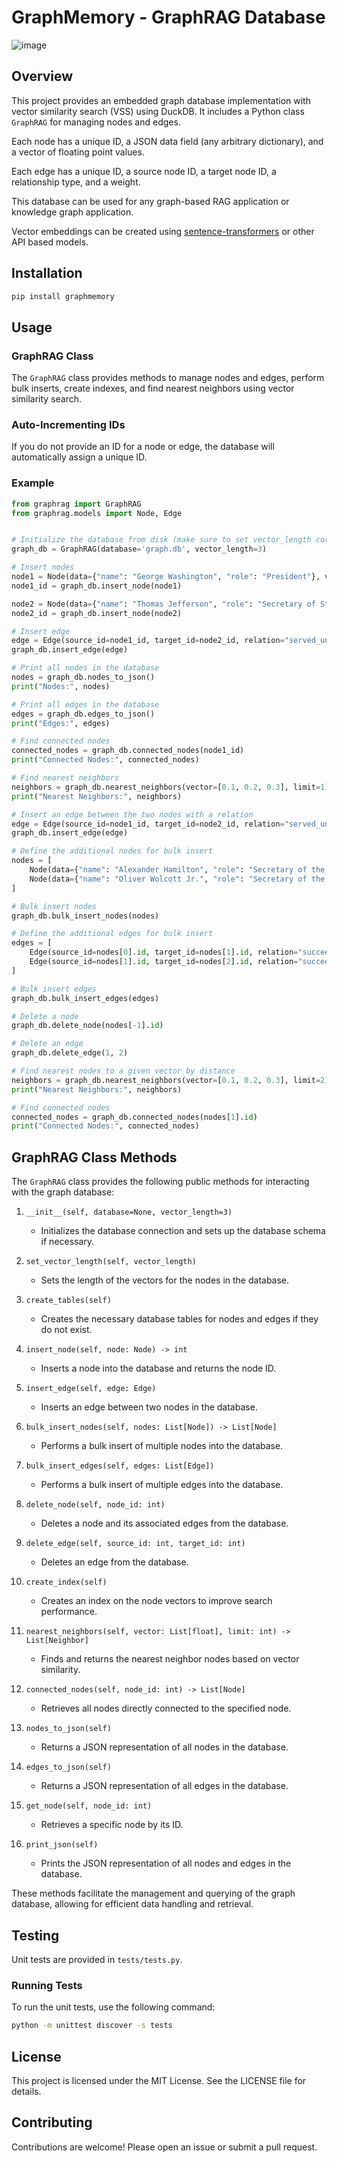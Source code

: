 # GraphMemory - GraphRAG Database
![image](https://github.com/bradAGI/GraphMemory/assets/46579244/9cb606e6-6842-4e1d-ad18-d9624e063d54)


## Overview
This project provides an embedded graph database implementation with vector similarity search (VSS) using DuckDB. It includes a Python class `GraphRAG` for managing nodes and edges. 

Each node has a unique ID, a JSON data field (any arbitrary dictionary), and a vector of floating point values. 

Each edge has a unique ID, a source node ID, a target node ID, a relationship type, and a weight.

This database can be used for any graph-based RAG application or knowledge graph application.

Vector embeddings can be created using [sentence-transformers](https://www.sbert.net/) or other API based models.

## Installation
```sh
pip install graphmemory
```

## Usage

### GraphRAG Class
The `GraphRAG` class provides methods to manage nodes and edges, perform bulk inserts, create indexes, and find nearest neighbors using vector similarity search.

### Auto-Incrementing IDs
If you do not provide an ID for a node or edge, the database will automatically assign a unique ID.

### Example
```python
from graphrag import GraphRAG
from graphrag.models import Node, Edge


# Initialize the database from disk (make sure to set vector_length correctly)
graph_db = GraphRAG(database='graph.db', vector_length=3)

# Insert nodes
node1 = Node(data={"name": "George Washington", "role": "President"}, vector=[0.1, 0.2, 0.3])
node1_id = graph_db.insert_node(node1)

node2 = Node(data={"name": "Thomas Jefferson", "role": "Secretary of State"}, vector=[0.4, 0.5, 0.6])
node2_id = graph_db.insert_node(node2)

# Insert edge
edge = Edge(source_id=node1_id, target_id=node2_id, relation="served_under", weight=0.5)
graph_db.insert_edge(edge)

# Print all nodes in the database
nodes = graph_db.nodes_to_json()
print("Nodes:", nodes)

# Print all edges in the database
edges = graph_db.edges_to_json()
print("Edges:", edges)

# Find connected nodes
connected_nodes = graph_db.connected_nodes(node1_id)
print("Connected Nodes:", connected_nodes)

# Find nearest neighbors
neighbors = graph_db.nearest_neighbors(vector=[0.1, 0.2, 0.3], limit=1)
print("Nearest Neighbors:", neighbors)

# Insert an edge between the two nodes with a relation
edge = Edge(source_id=node1_id, target_id=node2_id, relation="served_under", weight=0.5)
graph_db.insert_edge(edge)

# Define the additional nodes for bulk insert
nodes = [
    Node(data={"name": "Alexander Hamilton", "role": "Secretary of the Treasury", "term": "1789–1795"}, vector=[0.7, 0.8, 0.9]),
    Node(data={"name": "Oliver Wolcott Jr.", "role": "Secretary of the Treasury", "term": "1795–1797"}, vector=[1.6, 1.7, 1.8]),
]

# Bulk insert nodes
graph_db.bulk_insert_nodes(nodes)

# Define the additional edges for bulk insert
edges = [
    Edge(source_id=nodes[0].id, target_id=nodes[1].id, relation="succeeded_by", weight=0.7),
    Edge(source_id=nodes[1].id, target_id=nodes[2].id, relation="succeeded_by", weight=0.8)
]

# Bulk insert edges
graph_db.bulk_insert_edges(edges)

# Delete a node
graph_db.delete_node(nodes[-1].id)

# Delete an edge
graph_db.delete_edge(1, 2)

# Find nearest nodes to a given vector by distance
neighbors = graph_db.nearest_neighbors(vector=[0.1, 0.2, 0.3], limit=2)
print("Nearest Neighbors:", neighbors)

# Find connected nodes
connected_nodes = graph_db.connected_nodes(nodes[1].id)
print("Connected Nodes:", connected_nodes)
```

## GraphRAG Class Methods

The `GraphRAG` class provides the following public methods for interacting with the graph database:

1. `__init__(self, database=None, vector_length=3)`
   - Initializes the database connection and sets up the database schema if necessary.

2. `set_vector_length(self, vector_length)`
   - Sets the length of the vectors for the nodes in the database.

3. `create_tables(self)`
   - Creates the necessary database tables for nodes and edges if they do not exist.

4. `insert_node(self, node: Node) -> int`
   - Inserts a node into the database and returns the node ID.

5. `insert_edge(self, edge: Edge)`
   - Inserts an edge between two nodes in the database.

6. `bulk_insert_nodes(self, nodes: List[Node]) -> List[Node]`
   - Performs a bulk insert of multiple nodes into the database.

7. `bulk_insert_edges(self, edges: List[Edge])`
   - Performs a bulk insert of multiple edges into the database.

8. `delete_node(self, node_id: int)`
   - Deletes a node and its associated edges from the database.

9. `delete_edge(self, source_id: int, target_id: int)`
   - Deletes an edge from the database.

10. `create_index(self)`
    - Creates an index on the node vectors to improve search performance.

11. `nearest_neighbors(self, vector: List[float], limit: int) -> List[Neighbor]`
    - Finds and returns the nearest neighbor nodes based on vector similarity.

12. `connected_nodes(self, node_id: int) -> List[Node]`
    - Retrieves all nodes directly connected to the specified node.

13. `nodes_to_json(self)`
    - Returns a JSON representation of all nodes in the database.

14. `edges_to_json(self)`
    - Returns a JSON representation of all edges in the database.

15. `get_node(self, node_id: int)`
    - Retrieves a specific node by its ID.

16. `print_json(self)`
    - Prints the JSON representation of all nodes and edges in the database.

These methods facilitate the management and querying of the graph database, allowing for efficient data handling and retrieval.

## Testing
Unit tests are provided in `tests/tests.py`.

### Running Tests
To run the unit tests, use the following command:
```sh
python -m unittest discover -s tests
```

## License
This project is licensed under the MIT License. See the LICENSE file for details.

## Contributing
Contributions are welcome! Please open an issue or submit a pull request.
